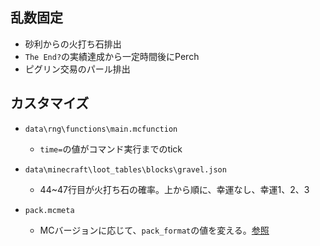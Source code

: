 ## 乱数固定
- 砂利からの火打ち石排出
- `The End?`の実績達成から一定時間後にPerch
- ピグリン交易のパール排出

## カスタマイズ
- `data\rng\functions\main.mcfunction`
    - `time=`の値がコマンド実行までのtick

- `data\minecraft\loot_tables\blocks\gravel.json`
   - 44~47行目が火打ち石の確率。上から順に、幸運なし、幸運1、2、3
 
- `pack.mcmeta`
   - MCバージョンに応じて、`pack_format`の値を変える。[参照](https://minecraft.fandom.com/ja/wiki/%E3%83%91%E3%83%83%E3%82%AF%E3%83%95%E3%82%A9%E3%83%BC%E3%83%9E%E3%83%83%E3%83%88)
